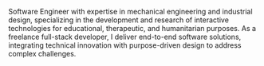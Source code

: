 Software Engineer with expertise in mechanical engineering and industrial design, specializing in the development and research of interactive technologies for educational, therapeutic, and humanitarian purposes. As a freelance full-stack developer, I deliver end-to-end software solutions, integrating technical innovation with purpose-driven design to address complex challenges.
<!--
For more information, please check out my [**CV**](https://github.com/ladooniani/lado-oniani-cv.md/blob/main/Lado-Oniani-CV.md)
-->
